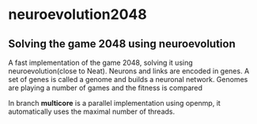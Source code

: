# neuroevolution2048
## Solving the game 2048 using neuroevolution
A fast implementation of the game 2048, solving it using neuroevolution(close to Neat).
Neurons and links are encoded in genes. A set of genes is called a genome and builds a neuronal network.
Genomes are playing a number of games and the fitness is compared

In branch __multicore__ is a parallel implementation using openmp, it automatically uses the maximal number of threads.
